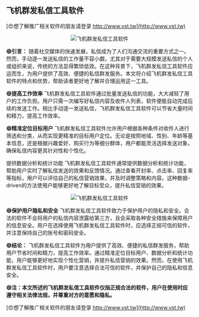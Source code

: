 ## **飞机群发私信工具软件**

[😍想了解推广相关软件的朋友请登录 http://www.vst.tw](http://www.vst.tw)

 <center><img src="https://vst.tw/MP4/tuiguang/png/8.png" alt="飞机群发私信工具软件"></center>

**😄引言：**
随着社交媒体的快速发展，私信成为了人们沟通交流的重要方式之一。然而，手动逐一发送私信的工作量不容小觑，尤其对于需要大规模发送私信的个人或组织来说，传统的方法显得繁琐低效。在这种背景下，飞机群发私信工具软件应运而生，为用户提供了高效、便捷的私信群发服务。本文将介绍飞机群发私信工具软件的特点和优势，帮助读者更好地了解并合理运用这一工具。

**😄提高工作效率**
飞机群发私信工具软件通过批量发送私信的功能，大大减轻了用户的工作负担。用户只需一次编写好私信内容及收件人列表，软件便能自动完成后续的发送工作。相比手动逐一发送私信，飞机群发私信工具软件可以节省大量时间和精力，提高工作效率。

**😄精准定位目标用户**
飞机群发私信工具软件允许用户根据各种条件对收件人进行筛选和分类，从而实现更精准的目标用户定位。无论是按照地域、性别、年龄等基本信息，还是根据兴趣爱好、购买行为等细分群体，用户都能灵活选择发送对象，确保私信内容更具针对性和个性化。

提供数据分析和统计功能
飞机群发私信工具软件通常提供数据分析和统计功能，帮助用户实时了解私信发送的效果和反馈情况。通过查看开封率、点击率、回复率等指标，用户可以评估自己的私信营销效果，并及时调整策略和内容。这种数据-driven的方法使用户能够更好地了解目标受众，提升私信营销的效果。

 <center><img src="https://vst.tw/MP4/tuiguang/png/6.png" alt="飞机群发私信工具软件"></center>

**😄保护用户隐私和安全**
飞机群发私信工具软件致力于保护用户的隐私和安全。合法的软件不会将用户的私信内容泄露给第三方，且会采取各种安全措施来保障用户的信息安全。用户在选择使用飞机群发私信工具软件时，应选择正规可信的软件，并注意保持自己的账号和密码安全。

**😄结论：**
飞机群发私信工具软件为用户提供了高效、便捷的私信群发服务，帮助用户节省时间和精力，提高工作效率。通过精准定位目标用户、数据分析和统计功能，用户能够更好地实现个性化营销，并提升私信营销的效果。然而，在使用飞机群发私信工具软件时，用户要注意选择合法可信的软件，并保护自己的隐私和信息安全。

**😄注：本文所述的飞机群发私信工具软件仅指正规合法的软件，用户在使用时应遵守相关法律法规，并尊重对方的意愿和隐私。**

[😍想了解推广相关软件的朋友请登录 http://www.vst.tw](http://www.vst.tw)



